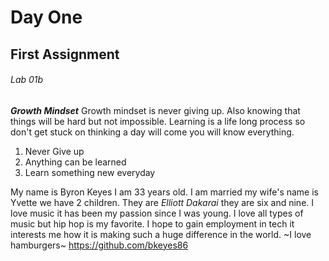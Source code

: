 # Day One

## First Assignment

###### Lab 01b

***Growth Mindset***
Growth mindset is never giving up. Also knowing that things will be hard but not impossible. Learning is a life long process so don't get stuck on thinking a day will come you will know everything. 

1. Never Give up
2. Anything can be learned 
3. Learn something new everyday

My name is Byron Keyes I am 33 years old. I am married my wife's name is Yvette we have 2 children. They are _Elliott_ _Dakarai_ they are six and nine. I love music it has been my passion since I was young. I love all types of music but hip hop is my favorite. I hope to gain employment in tech it interests me how it is making such a huge difference in the world. ~I love hamburgers~
https://github.com/bkeyes86
